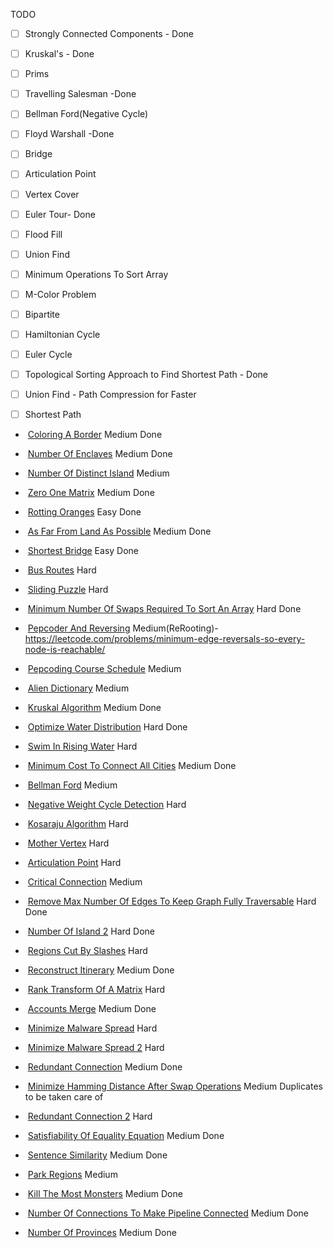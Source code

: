 TODO
- [ ] Strongly Connected Components - Done
- [ ] Kruskal's - Done
- [ ] Prims
- [ ] Travelling Salesman -Done 
- [ ] Bellman Ford(Negative Cycle)
- [ ] Floyd Warshall -Done 
- [ ] Bridge
- [ ] Articulation Point
- [ ] Vertex Cover
- [ ] Euler Tour- Done
- [ ] Flood Fill
- [ ] Union Find
- [ ] Minimum Operations To Sort Array
- [ ] M-Color Problem
- [ ] Bipartite
- [ ] Hamiltonian Cycle
- [ ] Euler Cycle
- [ ] Topological Sorting Approach to Find Shortest Path - Done
- [ ] Union Find - Path Compression for Faster
- [ ] Shortest Path




-  [Coloring A Border](https://www.pepcoding.com/resources/data-structures-and-algorithms-in-java-levelup/graphs/coloring-a-border-official/ojquestion) Medium                                                   Done
    
-  [Number Of Enclaves](https://www.pepcoding.com/resources/data-structures-and-algorithms-in-java-levelup/graphs/number-of-enclaves-official/ojquestion) Medium                                               Done
    
-  [Number Of Distinct Island](https://www.pepcoding.com/resources/data-structures-and-algorithms-in-java-levelup/graphs/number-of-distinct-island-official/ojquestion) Medium                  
    
-  [Zero One Matrix](https://www.pepcoding.com/resources/data-structures-and-algorithms-in-java-levelup/graphs/zero-one-matrix-official/ojquestion) Medium                                                       Done
    
-  [Rotting Oranges](https://www.pepcoding.com/resources/data-structures-and-algorithms-in-java-levelup/graphs/rotting-oranges-official/ojquestion) Easy                                                             Done
    
-  [As Far From Land As Possible](https://www.pepcoding.com/resources/data-structures-and-algorithms-in-java-levelup/graphs/as-far-from-land-as-possible-official/ojquestion) Medium                                Done
    
-  [Shortest Bridge](https://www.pepcoding.com/resources/data-structures-and-algorithms-in-java-levelup/graphs/shortest-bridge-official/ojquestion) Easy                                                               Done
    
-  [Bus Routes](https://www.pepcoding.com/resources/data-structures-and-algorithms-in-java-levelup/graphs/bus-routes-official/ojquestion) Hard
    
-  [Sliding Puzzle](https://www.pepcoding.com/resources/data-structures-and-algorithms-in-java-levelup/graphs/sliding-puzzle-official/ojquestion) Hard
    
-  [Minimum Number Of Swaps Required To Sort An Array](https://www.pepcoding.com/resources/data-structures-and-algorithms-in-java-levelup/graphs/minimum-number-of-swaps-required-to-sort-an-array-official/ojquestion) Hard                              Done
    
-  [Pepcoder And Reversing](https://www.pepcoding.com/resources/data-structures-and-algorithms-in-java-levelup/graphs/pepcoder-and-reversing-official/ojquestion) Medium(ReRooting)- https://leetcode.com/problems/minimum-edge-reversals-so-every-node-is-reachable/
    
-  [Pepcoding Course Schedule](https://www.pepcoding.com/resources/data-structures-and-algorithms-in-java-levelup/graphs/pepcoding-course-schedule/ojquestion) Medium
    
-  [Alien Dictionary](https://www.pepcoding.com/resources/data-structures-and-algorithms-in-java-levelup/graphs/alien-dictionary-official/ojquestion) Medium
    
-  [Kruskal Algorithm](https://www.pepcoding.com/resources/data-structures-and-algorithms-in-java-levelup/graphs/kruskal-algorithm-official/ojquestion) Medium                                                                                        Done
    
-  [Optimize Water Distribution](https://www.pepcoding.com/resources/data-structures-and-algorithms-in-java-levelup/graphs/optimize-water-distribution-official/ojquestion) Hard                                                                            Done
    
-  [Swim In Rising Water](https://www.pepcoding.com/resources/data-structures-and-algorithms-in-java-levelup/graphs/swim-in-rising-water-official/ojquestion) Hard
    
-  [Minimum Cost To Connect All Cities](https://www.pepcoding.com/resources/data-structures-and-algorithms-in-java-levelup/graphs/minimum-cost-to-connect-all-cities-official/ojquestion) Medium                                                        Done
    
-  [Bellman Ford](https://www.pepcoding.com/resources/data-structures-and-algorithms-in-java-levelup/graphs/bellman-ford-official/ojquestion) Medium
    
-  [Negative Weight Cycle Detection](https://www.pepcoding.com/resources/data-structures-and-algorithms-in-java-levelup/graphs/negative-weight-cycle-official/ojquestion) Hard
    
-  [Kosaraju Algorithm](https://www.pepcoding.com/resources/data-structures-and-algorithms-in-java-levelup/graphs/kosaraju-algorithm-official/ojquestion) Hard
    
-  [Mother Vertex](https://www.pepcoding.com/resources/data-structures-and-algorithms-in-java-levelup/graphs/mother-vertex-official/ojquestion) Hard
    
-  [Articulation Point](https://www.pepcoding.com/resources/data-structures-and-algorithms-in-java-levelup/graphs/articulation-point-official/ojquestion) Hard
    
-  [Critical Connection](https://www.pepcoding.com/resources/data-structures-and-algorithms-in-java-levelup/graphs/critical-connection-official/ojquestion) Medium
    
-  [Remove Max Number Of Edges To Keep Graph Fully Traversable](https://www.pepcoding.com/resources/data-structures-and-algorithms-in-java-levelup/graphs/remove-max-number-of-edges-to-keep-graph-fully-traversable-official/ojquestion) Hard  Done
    
-  [Number Of Island 2](https://www.pepcoding.com/resources/data-structures-and-algorithms-in-java-levelup/graphs/number-of-island-2-official/ojquestion) Hard                                                                               Done
    
-  [Regions Cut By Slashes](https://www.pepcoding.com/resources/data-structures-and-algorithms-in-java-levelup/graphs/regions-cut-by-slashes-official/ojquestion) Hard
    
-  [Reconstruct Itinerary](https://www.pepcoding.com/resources/data-structures-and-algorithms-in-java-levelup/graphs/reconstruct-itinerary-official/ojquestion) Medium                                                                       Done
    
-  [Rank Transform Of A Matrix](https://www.pepcoding.com/resources/data-structures-and-algorithms-in-java-levelup/graphs/rank--transform-of-a-matrix-official/ojquestion) Hard
    
-  [Accounts Merge](https://www.pepcoding.com/resources/data-structures-and-algorithms-in-java-levelup/graphs/accounts-merge-official/ojquestion) Medium                                                                               Done
    
-  [Minimize Malware Spread](https://www.pepcoding.com/resources/data-structures-and-algorithms-in-java-levelup/graphs/minimize-malware-spread-official/ojquestion) Hard
    
-  [Minimize Malware Spread 2](https://www.pepcoding.com/resources/data-structures-and-algorithms-in-java-levelup/graphs/minimize-malware-spread-ii-official/ojquestion) Hard
    
-  [Redundant Connection](https://www.pepcoding.com/resources/data-structures-and-algorithms-in-java-levelup/graphs/redundant-connection-official/ojquestion) Medium                                                                   Done
    
-  [Minimize Hamming Distance After Swap Operations](https://www.pepcoding.com/resources/data-structures-and-algorithms-in-java-levelup/graphs/minimize-hamming--distance-after-swap-operations-official/ojquestion) Medium               Duplicates to be taken care of
    
-  [Redundant Connection 2](https://www.pepcoding.com/resources/data-structures-and-algorithms-in-java-levelup/graphs/redundant-connection-2-official/ojquestion) Hard
    
-  [Satisfiability Of Equality Equation](https://www.pepcoding.com/resources/data-structures-and-algorithms-in-java-levelup/graphs/satisfiability-of-equality-equation-official/ojquestion) Medium                                                  Done
    
-  [Sentence Similarity](https://www.pepcoding.com/resources/data-structures-and-algorithms-in-java-levelup/graphs/sentence_similarity_official/ojquestion) Medium                                                                          Done
    
-  [Park Regions](https://www.pepcoding.com/resources/data-structures-and-algorithms-in-java-levelup/graphs/park-regions-official/ojquestion) Medium
    
-  [Kill The Most Monsters](https://www.pepcoding.com/resources/data-structures-and-algorithms-in-java-levelup/graphs/kill-the-most-monsters/ojquestion) Medium                                                                    Done
    
-  [Number Of Connections To Make Pipeline Connected](https://www.pepcoding.com/resources/data-structures-and-algorithms-in-java-levelup/graphs/number-of-connections-to-make-pipeline-connected/ojquestion) Medium               Done
    
-  [Number Of Provinces](https://www.pepcoding.com/resources/data-structures-and-algorithms-in-java-levelup/graphs/number-of-provinces/ojquestion) Medium                                                                      Done
